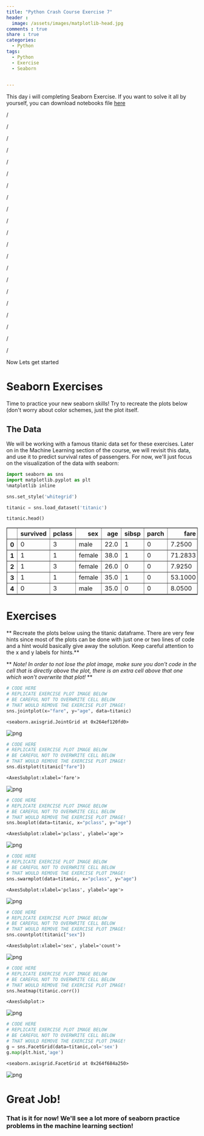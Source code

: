 ```yaml
---
title: "Python Crash Course Exercise 7"
header :
  image: /assets/images/matplotlib-head.jpg
comments : true
share : true
categories:
  - Python
tags:
  - Python
  - Exercise
  - Seaborn
 

---
```


This day i will completing Seaborn Exercise. If you want to solve it all by yourself, you can download notebooks file [here](https://drive.google.com/file/d/1iH4ST4gpNhBxWJILyqI1C62XIBlPBmkm/view?usp=sharing)

/

/

/

/

/

/

/

/

/

/

/

/

/

/

/

/

/

/

/

/

/

Now Lets get started

# Seaborn Exercises

Time to practice your new seaborn skills! Try to recreate the plots below (don't worry about color schemes, just the plot itself.

## The Data

We will be working with a famous titanic data set for these exercises. Later on in the Machine Learning section of the course, we will revisit this data, and use it to predict survival rates of passengers. For now, we'll just focus on the visualization of the data with seaborn:


```python
import seaborn as sns
import matplotlib.pyplot as plt
%matplotlib inline
```


```python
sns.set_style('whitegrid')
```


```python
titanic = sns.load_dataset('titanic')
```


```python
titanic.head()
```

<table border="1" class="dataframe">
  <thead>
    <tr style="text-align: right;">
      <th></th>
      <th>survived</th>
      <th>pclass</th>
      <th>sex</th>
      <th>age</th>
      <th>sibsp</th>
      <th>parch</th>
      <th>fare</th>
      <th>embarked</th>
      <th>class</th>
      <th>who</th>
      <th>adult_male</th>
      <th>deck</th>
      <th>embark_town</th>
      <th>alive</th>
      <th>alone</th>
    </tr>
  </thead>
  <tbody>
    <tr>
      <th>0</th>
      <td>0</td>
      <td>3</td>
      <td>male</td>
      <td>22.0</td>
      <td>1</td>
      <td>0</td>
      <td>7.2500</td>
      <td>S</td>
      <td>Third</td>
      <td>man</td>
      <td>True</td>
      <td>NaN</td>
      <td>Southampton</td>
      <td>no</td>
      <td>False</td>
    </tr>
    <tr>
      <th>1</th>
      <td>1</td>
      <td>1</td>
      <td>female</td>
      <td>38.0</td>
      <td>1</td>
      <td>0</td>
      <td>71.2833</td>
      <td>C</td>
      <td>First</td>
      <td>woman</td>
      <td>False</td>
      <td>C</td>
      <td>Cherbourg</td>
      <td>yes</td>
      <td>False</td>
    </tr>
    <tr>
      <th>2</th>
      <td>1</td>
      <td>3</td>
      <td>female</td>
      <td>26.0</td>
      <td>0</td>
      <td>0</td>
      <td>7.9250</td>
      <td>S</td>
      <td>Third</td>
      <td>woman</td>
      <td>False</td>
      <td>NaN</td>
      <td>Southampton</td>
      <td>yes</td>
      <td>True</td>
    </tr>
    <tr>
      <th>3</th>
      <td>1</td>
      <td>1</td>
      <td>female</td>
      <td>35.0</td>
      <td>1</td>
      <td>0</td>
      <td>53.1000</td>
      <td>S</td>
      <td>First</td>
      <td>woman</td>
      <td>False</td>
      <td>C</td>
      <td>Southampton</td>
      <td>yes</td>
      <td>False</td>
    </tr>
    <tr>
      <th>4</th>
      <td>0</td>
      <td>3</td>
      <td>male</td>
      <td>35.0</td>
      <td>0</td>
      <td>0</td>
      <td>8.0500</td>
      <td>S</td>
      <td>Third</td>
      <td>man</td>
      <td>True</td>
      <td>NaN</td>
      <td>Southampton</td>
      <td>no</td>
      <td>True</td>
    </tr>
  </tbody>
</table>



# Exercises

** Recreate the plots below using the titanic dataframe. There are very few hints since most of the plots can be done with just one or two lines of code and a hint would basically give away the solution. Keep careful attention to the x and y labels for hints.**

** *Note! In order to not lose the plot image, make sure you don't code in the cell that is directly above the plot, there is an extra cell above that one which won't overwrite that plot!* **


```python
# CODE HERE
# REPLICATE EXERCISE PLOT IMAGE BELOW
# BE CAREFUL NOT TO OVERWRITE CELL BELOW
# THAT WOULD REMOVE THE EXERCISE PLOT IMAGE!
sns.jointplot(x="fare", y="age", data=titanic)
```


    <seaborn.axisgrid.JointGrid at 0x264ef120fd0>




![png](https://i.ibb.co/tcFb0Bc/output-7-1.png)



```python
# CODE HERE
# REPLICATE EXERCISE PLOT IMAGE BELOW
# BE CAREFUL NOT TO OVERWRITE CELL BELOW
# THAT WOULD REMOVE THE EXERCISE PLOT IMAGE!
sns.distplot(titanic["fare"])
```


    <AxesSubplot:xlabel='fare'>




![png](https://i.ibb.co/vjvGC0x/output-8-1.png)



```python
# CODE HERE
# REPLICATE EXERCISE PLOT IMAGE BELOW
# BE CAREFUL NOT TO OVERWRITE CELL BELOW
# THAT WOULD REMOVE THE EXERCISE PLOT IMAGE!
sns.boxplot(data=titanic, x="pclass", y="age")
```


    <AxesSubplot:xlabel='pclass', ylabel='age'>




![png](https://i.ibb.co/CzL2b9k/output-9-1.png)



```python
# CODE HERE
# REPLICATE EXERCISE PLOT IMAGE BELOW
# BE CAREFUL NOT TO OVERWRITE CELL BELOW
# THAT WOULD REMOVE THE EXERCISE PLOT IMAGE!
sns.swarmplot(data=titanic, x="pclass", y="age")
```


    <AxesSubplot:xlabel='pclass', ylabel='age'>




![png](https://i.ibb.co/xSsn9H9/output-10-1.png)



```python
# CODE HERE
# REPLICATE EXERCISE PLOT IMAGE BELOW
# BE CAREFUL NOT TO OVERWRITE CELL BELOW
# THAT WOULD REMOVE THE EXERCISE PLOT IMAGE!
sns.countplot(titanic["sex"])
```


    <AxesSubplot:xlabel='sex', ylabel='count'>




![png](https://i.ibb.co/HGCtrgB/output-11-1.png)



```python
# CODE HERE
# REPLICATE EXERCISE PLOT IMAGE BELOW
# BE CAREFUL NOT TO OVERWRITE CELL BELOW
# THAT WOULD REMOVE THE EXERCISE PLOT IMAGE!
sns.heatmap(titanic.corr())
```


    <AxesSubplot:>




![png](https://i.ibb.co/f4QGmDb/output-12-1.png)



```python
# CODE HERE
# REPLICATE EXERCISE PLOT IMAGE BELOW
# BE CAREFUL NOT TO OVERWRITE CELL BELOW
# THAT WOULD REMOVE THE EXERCISE PLOT IMAGE!
g = sns.FacetGrid(data=titanic,col='sex')
g.map(plt.hist,'age')
```


    <seaborn.axisgrid.FacetGrid at 0x264f684a250>




![png](https://i.ibb.co/wRyjFfS/output-13-1.png)

# Great Job!

### That is it for now! We'll see a lot more of seaborn practice problems in the machine learning section!







